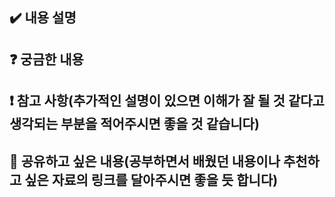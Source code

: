 ## ✔️ 내용 설명

<!--## 이슈 번호(필요할 경우)-->

## ❓ 궁금한 내용

## ❗ 참고 사항(추가적인 설명이 있으면 이해가 잘 될 것 같다고 생각되는 부분을 적어주시면 좋을 것 같습니다)

## 📖 공유하고 싶은 내용(공부하면서 배웠던 내용이나 추천하고 싶은 자료의 링크를 달아주시면 좋을 듯 합니다)
